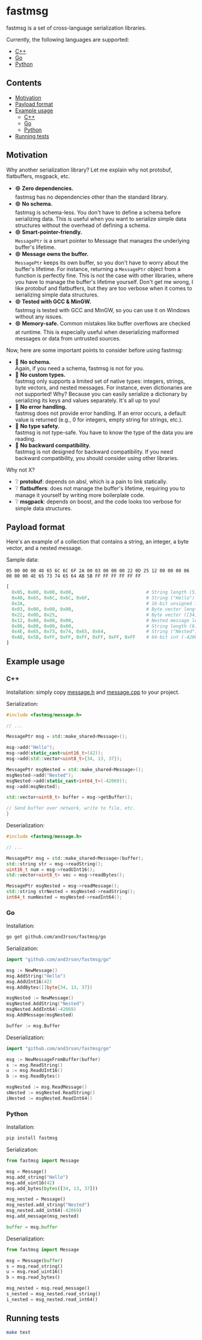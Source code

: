 # fastmsg

fastmsg is a set of cross-language serialization libraries.

Currently, the following languages are supported:

- [C++](./cpp)
- [Go](./go)
- [Python](./python)

## Contents

 * [Motivation](#motivation)
 * [Payload format](#payload-format)
 * [Example usage](#example-usage)
    * [C++](#c)
    * [Go](#go)
    * [Python](#python)
 * [Running tests](#running-tests)

<!-- Created by https://github.com/ekalinin/github-markdown-toc -->

## Motivation

Why another serialization library? Let me explain why not protobuf, flatbuffers, msgpack, etc.

- 🟢 **Zero dependencies.**<br />
  fastmsg has no dependencies other than the standard library.
- 🟢 **No schema.**<br />
  fastmsg is schema-less. You don't have to define a schema before serializing data.
  This is useful when you want to serialize simple data structures without the overhead of defining a schema.
- 🟢 **Smart-pointer-friendly.**<br />
  `MessagePtr` is a smart pointer to Message that manages the underlying buffer's lifetime.
- 🟢 **Message owns the buffer.**<br />
  `MessagePtr` keeps its own buffer, so you don't have to worry about the buffer's lifetime.
  For instance, returning a `MessagePtr` object from a function is perfectly fine.
  This is not the case with other libraries, where you have to manage the buffer's lifetime yourself.
  Don't get me wrong, I like protobuf and flatbuffers, but they are too verbose when it comes to serializing simple data structures.
- 🟢 **Tested with GCC & MinGW.**<br />
  fastmsg is tested with GCC and MinGW, so you can use it on Windows without any issues.
- 🟢 **Memory-safe.**
  Common mistakes like buffer overflows are checked at runtime. This is especially useful when deserializing malformed messages or data from untrusted sources.

Now, here are some important points to consider before using fastmsg:

- 🔴 **No schema.**<br />
  Again, if you need a schema, fastmsg is not for you.
- 🔴 **No custom types.**<br />
  fastmsg only supports a limited set of native types: integers, strings, byte vectors, and nested messages.
  For instance, even dictionaries are not supported! Why? Because you can easily serialize a dictionary by serializing its keys and values separately. It's all up to you!
- 🔴 **No error handling.**<br />
  fastmsg does not provide error handling. If an error occurs, a default value is returned (e.g., 0 for integers, empty string for strings, etc.).
- 🔴 **No type safety.**<br />
  fastmsg is not type-safe. You have to know the type of the data you are reading.
- 🔴 **No backward compatibility.**<br />
  fastmsg is not designed for backward compatibility. If you need backward compatibility, you should consider using other libraries.

Why not X?

- ❔ **protobuf**: depends on absl, which is a pain to link statically.
- ❔ **flatbuffers**: does not manage the buffer's lifetime, requiring you to manage it yourself by writing more boilerplate code.
- ❔ **msgpack**: depends on boost, and the code looks too verbose for simple data structures.

## Payload format

Here's an example of a collection that contains a string, an integer, a byte vector, and a nested message.

Sample data:

```
05 00 00 00 48 65 6C 6C 6F 2A 00 03 00 00 00 22 0D 25 12 00 00 00 06 00 00 00 4E 65 73 74 65 64 AB 5B FF FF FF FF FF FF
```

```python
[
  0x05, 0x00, 0x00, 0x00,                           # String length (5)
  0x48, 0x65, 0x6C, 0x6C, 0x6F,                     # String ("Hello")
  0x2A,                                             # 16-bit unsigned int (42)
  0x03, 0x00, 0x00, 0x00,                           # Byte vector length (3)
  0x22, 0x0D, 0x25,                                 # Byte vector ([34, 13, 37])
  0x12, 0x00, 0x00, 0x00,                           # Nested message length (18)
  0x06, 0x00, 0x00, 0x00,                           # String length (6)
  0x4E, 0x65, 0x73, 0x74, 0x65, 0x64,               # String ("Nested")
  0xAB, 0x5B, 0xFF, 0xFF, 0xFF, 0xFF, 0xFF, 0xFF    # 64-bit int (-42069)
]
```

## Example usage

### C++

Installation: simply copy [message.h](./cpp/message.h) and [message.cpp](./cpp/message.cpp) to your project.

Serialization:

```cpp
#include <fastmsg/message.h>

// ...

MessagePtr msg = std::make_shared<Message>();

msg->add("Hello");
msg->add(static_cast<uint16_t>(42));
msg->add(std::vector<uint8_t>{34, 13, 37});

MessagePtr msgNested = std::make_shared<Message>();
msgNested->add("Nested");
msgNested->add(static_cast<int64_t>(-42069));
msg->add(msgNested);

std::vector<uint8_t> buffer = msg->getBuffer();

// Send buffer over network, write to file, etc.
}
```

Deserialization:

```cpp
#include <fastmsg/message.h>

// ...

MessagePtr msg = std::make_shared<Message>(buffer);
std::string str = msg->readString();
uint16_t num = msg->readUInt16();
std::vector<uint8_t> vec = msg->readBytes();

MessagePtr msgNested = msg->readMessage();
std::string strNested = msgNested->readString();
int64_t numNested = msgNested->readInt64();
```

### Go

Installation:

```sh
go get github.com/and3rson/fastmsg/go
```

Serialization:

```go
import "github.com/and3rson/fastmsg/go"

msg := NewMessage()
msg.AddString("Hello")
msg.AddUInt16(42)
msg.AddBytes([]byte{34, 13, 37})

msgNested := NewMessage()
msgNested.AddString("Nested")
msgNested.AddInt64(-42069)
msg.AddMessage(msgNested)

buffer := msg.Buffer
```

Deserialization:

```go
import "github.com/and3rson/fastmsg/go"

msg := NewMessageFromBuffer(buffer)
s := msg.ReadString()
u := msg.ReadUInt16()
b := msg.ReadBytes()

msgNested := msg.ReadMessage()
sNested := msgNested.ReadString()
iNested := msgNested.ReadInt64()
```

### Python

Installation:

```sh
pip install fastmsg
```

Serialization:

```python
from fastmsg import Message

msg = Message()
msg.add_string("Hello")
msg.add_uint16(42)
msg.add_bytes(bytes([34, 13, 37]))

msg_nested = Message()
msg_nested.add_string("Nested")
msg_nested.add_int64(-42069)
msg.add_message(msg_nested)

buffer = msg.buffer
```

Deserialization:

```python
from fastmsg import Message

msg = Message(buffer)
s = msg.read_string()
u = msg.read_uint16()
b = msg.read_bytes()

msg_nested = msg.read_message()
s_nested = msg_nested.read_string()
i_nested = msg_nested.read_int64()
```

## Running tests

```sh
make test
```
